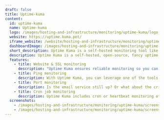 ```yaml
---
draft: false
title: Uptime-kuma
content:
  id: uptime-kuma
  name: Uptime-kuma
  logo: /images/hosting-and-infrastructure/monitoring/uptime-kuma/logo.png
  website: https://uptime.kuma.pet/
  iframe_website: /website/hosting-and-infrastructure/monitoring/uptime-kuma
  dashboardImage: /images/hosting-and-infrastructure/monitoring/uptime-kuma/screenshot-1.jpg
  short_description: Uptime Kuma is a self-hosted monitoring tool like Uptime Robot.
  description: Uptime Kuma is a self-hosted, open-source, fancy uptime monitoring and alerting system. It can monitor HTTP, HTTP with keyword, TCP, Ping and even DNS systems. Similar to Uptime Robot, it supports multiple notification systems.
  features:
    - title: Website & SSL monitoring
      description: "Uptime Kuma ensures reliable monitoring so you can be warned before any significant trouble. It saves you money. You won't lose visitors because of an expired SSL certificate. And you'll get notified 30, 14 and 7 days before expiration so you have time to renew."
    - title: Ping monitoring
      description: With Uptime Kuma, you can leverage one of the tools that administrators most use to check the availability of network devices.
    - title: Port monitoring
      description: Is the email service still up? Or what about the critical database server? Uptime Kuma allows you to monitor any specific service running on any port.
    - title: Cron job monitoring
      description: Uptime Kuma includes cron or heartbeat monitoring of recurring background jobs or intranet devices connected to the internet.
  screenshots:
    - /images/hosting-and-infrastructure/monitoring/uptime-kuma/screenshot-1.jpg
    - /images/hosting-and-infrastructure/monitoring/uptime-kuma/screenshot-2.jpg
---
```


